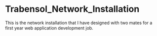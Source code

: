 # Trabensol_Network_Installation
This is the network installation that I have designed with two mates for a first year web application development job.
